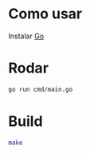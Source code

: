 # Como usar

Instalar [Go](https://go.dev/)

# Rodar

```bash
go run cmd/main.go
```

# Build

```bash
make
```
